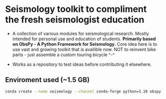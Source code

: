 # Seismology toolkit to compliment the fresh seismologist education

* A collection of various modules for seismological research.
Mostly intended for personal use and education of students.
**Primarily based on ObsPy - A Python Framework for Seismology.**
Core idea here is to use vast and growing toolkit that is availible now.
NOT to reinvent bike parts - just assemble a custom touring bicycle ^-^

* Works as a repository to test ideas before contributing it elsewhere.

## Enviroment used (~1.5 GB)

``` sh
conda create --name seismology --channel conda-forge python=3.10 obspy pygmt pyasdf constructor
```